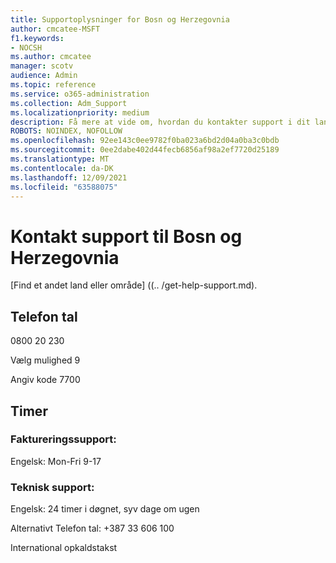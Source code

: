 ```yaml
---
title: Supportoplysninger for Bosn og Herzegovnia
author: cmcatee-MSFT
f1.keywords:
- NOCSH
ms.author: cmcatee
manager: scotv
audience: Admin
ms.topic: reference
ms.service: o365-administration
ms.collection: Adm_Support
ms.localizationpriority: medium
description: Få mere at vide om, hvordan du kontakter support i dit land eller område.
ROBOTS: NOINDEX, NOFOLLOW
ms.openlocfilehash: 92ee143c0ee9782f0ba023a6bd2d04a0ba3c0bdb
ms.sourcegitcommit: 0ee2dabe402d44fecb6856af98a2ef7720d25189
ms.translationtype: MT
ms.contentlocale: da-DK
ms.lasthandoff: 12/09/2021
ms.locfileid: "63588075"
---
```

# <a name="contact-support-for-bosnia-and-herzegovnia"></a>Kontakt support til Bosn og Herzegovnia

[Find et andet land eller område] ((.. /get-help-support.md).

## <a name="phone-number"></a>Telefon tal
0800 20 230

Vælg mulighed 9

Angiv kode 7700

## <a name="hours"></a>Timer
### <a name="billing-support"></a>Faktureringssupport:

Engelsk: Mon-Fri 9-17

### <a name="technical-support"></a>Teknisk support:

Engelsk: 24 timer i døgnet, syv dage om ugen

Alternativt Telefon tal: +387 33 606 100

International opkaldstakst

